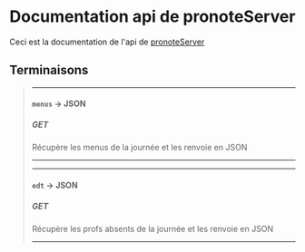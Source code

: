 # Documentation api de pronoteServer
Ceci est la documentation de l'api de [pronoteServer](../servers.md#pronoteserver)
 
## Terminaisons 
>___
>#### `menus` -> JSON
>##### GET
>Récupère les menus de la journée et les renvoie en JSON
>___
>
>___
>#### `edt` -> JSON
>##### GET
>Récupère les profs absents de la journée et les renvoie en JSON
>___
>
